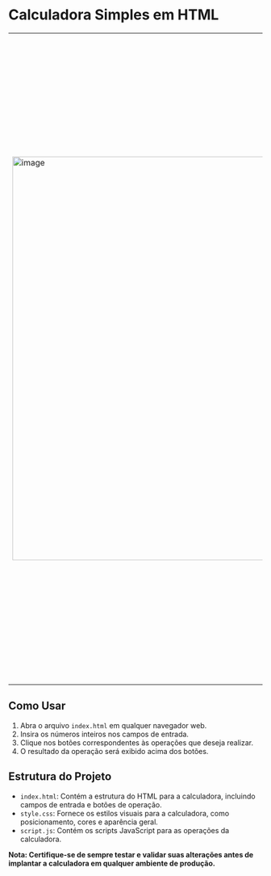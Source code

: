 # Calculadora Simples em HTML

<table>
<tr>
<td>
  <img <img width="800" alt="image" src="https://github.com/caioreius/Calculadora/assets/87735654/1f777dc1-830a-4f6e-9434-60f1632d13fe" width="1200"/>
</td>

<td align="justify">
  <strong>Esta é uma calculadora web básica desenvolvida utilizando HTML, CSS e JavaScript que realiza operações básicas de soma, subtração, divisão e multiplicação com números inteiros.</strong><br><br>  

  <center><em>Funcionalidades: Soma, Subtração, Divisão e Multiplicação com números inteiros.</em></center><br><br>

  <strong>Melhorias Futuras:</strong>
  - Melhorar a responsividade para diferentes tamanhos de tela.
  - Adicionar tratamento de erros mais abrangente, como validação de entrada do usuário.
  - Incluir operações mais avançadas, como porcentagem e raiz quadrada.
  - Criar uma interface mais amigável e atraente usando bibliotecas de design, como Bootstrap.<br>
    
  Sinta-se à vontade para explorar, modificar e expandir este projeto de acordo com suas necessidades e habilidades de programação.
</td>
</tr>
</table>

## Como Usar

1. Abra o arquivo `index.html` em qualquer navegador web.
2. Insira os números inteiros nos campos de entrada.
3. Clique nos botões correspondentes às operações que deseja realizar.
4. O resultado da operação será exibido acima dos botões.

## Estrutura do Projeto

- `index.html`: Contém a estrutura do HTML para a calculadora, incluindo campos de entrada e botões de operação.
- `style.css`: Fornece os estilos visuais para a calculadora, como posicionamento, cores e aparência geral.
- `script.js`: Contém os scripts JavaScript para as operações da calculadora.

**Nota: Certifique-se de sempre testar e validar suas alterações antes de implantar a calculadora em qualquer ambiente de produção.**
